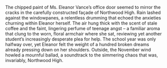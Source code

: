 The chipped paint of Ms. Eleanor Vance’s office door seemed to mirror the cracks in the carefully constructed façade of Northwood High.  Rain lashed against the windowpanes, a relentless drumming that echoed the anxieties churning within Eleanor herself.  The air hung thick with the scent of stale coffee and the faint, lingering perfume of teenage angst – a familiar aroma that clung to the worn, floral armchair where she sat, reviewing yet another student’s increasingly desperate plea for help.  The school year was only halfway over, yet Eleanor felt the weight of a hundred broken dreams already pressing down on her shoulders.  Outside, the November wind howled a mournful ballad, a soundtrack to the simmering chaos that was, invariably, Northwood High.
